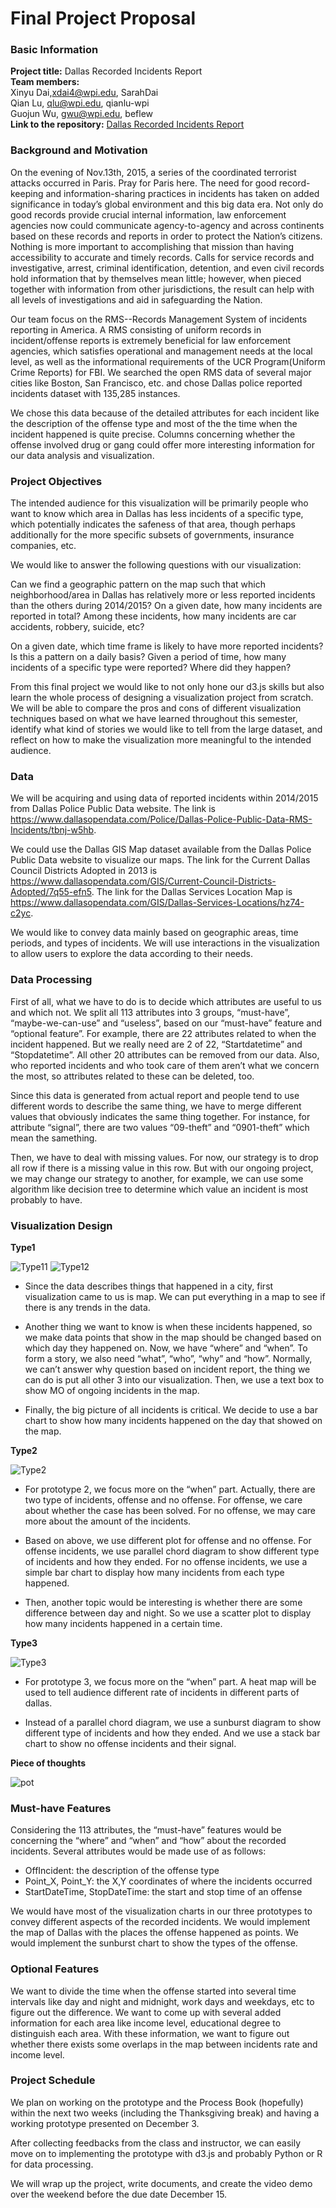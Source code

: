 # Final Project Proposal

### Basic Information<br>
**Project title:** Dallas Recorded Incidents Report<br>
**Team members:**<br>
	Xinyu Dai,xdai4@wpi.edu, SarahDai<br>
	Qian Lu, qlu@wpi.edu, qianlu-wpi<br>
	Guojun Wu, gwu@wpi.edu, beflew<br>
**Link to the repository:** [Dallas Recorded Incidents Report](https://github.com/beflew/Dallas_RMS_Incidents)

### Background and Motivation
On the evening of Nov.13th, 2015, a series of the coordinated terrorist attacks occurred in Paris. Pray for Paris here. The need for good record-keeping and information-sharing practices in incidents has taken on added significance in today’s global environment and this big data era. Not only do good records provide crucial internal information, law enforcement agencies now could communicate agency-to-agency and across continents based on these records and reports in order to protect the Nation’s citizens. Nothing is more important to accomplishing that mission than having accessibility to accurate and timely records. Calls for service records and investigative, arrest, criminal identification, detention, and even civil records hold information that by themselves mean little; however, when pieced together with information from other jurisdictions, the result can help with all levels of investigations and aid in safeguarding the Nation. 

Our team focus on the RMS--Records Management System of incidents reporting in America. A RMS consisting of uniform records in incident/offense reports is extremely beneficial for law enforcement agencies, which satisfies operational and management needs at the local level, as well as the informational requirements of the UCR Program(Uniform Crime Reports) for FBI. We searched the open RMS data of several major cities like Boston, San Francisco, etc. and chose Dallas police reported incidents dataset with 135,285 instances.

We chose this data because of the detailed attributes for each incident like the description of the offense type and most of the the time when the incident happened is quite precise. Columns concerning whether the offense involved drug or gang could offer more interesting information for our data analysis and visualization.			
			
		

	
### Project Objectives
The intended audience for this visualization will be primarily people who want to know which area in Dallas has less incidents of a specific type, which potentially indicates the safeness of that area, though perhaps additionally for the more specific subsets of governments, insurance companies, etc. 

We would like to answer the following questions with our visualization:

Can we find a geographic pattern on the map such that which neighborhood/area in Dallas has relatively more or less reported incidents than the others during 2014/2015? 
On a given date, how many incidents are reported in total? Among these incidents, how many incidents are car accidents, robbery, suicide, etc? 

On a given date, which time frame is likely to have more reported incidents? Is this a pattern on a daily basis?
Given a period of time, how many incidents of a specific type were reported? Where did they happen? 

From this final project we would like to not only hone our d3.js skills but also learn the whole process of designing a visualization project from scratch. We will be able to compare the pros and cons of different visualization techniques based on what we have learned throughout this semester, identify what kind of stories we would like to tell from the large dataset, and reflect on how to make the visualization more meaningful to the intended audience.

### Data
We will be acquiring and using data of reported incidents within 2014/2015 from Dallas Police Public Data website. The link is https://www.dallasopendata.com/Police/Dallas-Police-Public-Data-RMS-Incidents/tbnj-w5hb.

We could use the Dallas GIS Map dataset available from the Dallas Police Public Data website to visualize our maps. The link for the Current Dallas Council Districts Adopted in 2013 is https://www.dallasopendata.com/GIS/Current-Council-Districts-Adopted/7q55-efn5. The link for the Dallas Services Location Map is https://www.dallasopendata.com/GIS/Dallas-Services-Locations/hz74-c2yc. 

We would like to convey data mainly based on geographic areas, time periods, and types of incidents.
We will use interactions in the visualization to allow users to explore the data according to their needs.

### Data Processing
First of all, what we have to do is to decide which attributes are useful to us and which not. We split all 113 attributes into 3 groups, “must-have”, “maybe-we-can-use” and “useless”, based on our “must-have” feature and “optional feature”. For example, there are 22 attributes related to when the incident happened. But we really need are 2 of 22, “Startdatetime” and “Stopdatetime”. All other 20 attributes can be removed from our data. Also, who reported incidents and who took care of them aren’t what we concern the most, so attributes related to these can be deleted, too.

Since this data is generated from actual report and people tend to use different words to describe the same thing, we have to merge different values that obviously indicates the same thing together. For instance, for attribute “signal”, there are two values “09-theft” and “0901-theft” which mean the samething.

Then, we have to deal with missing values. For now, our strategy is to drop all row if there is a missing value in this row. But with our ongoing project, we may change our strategy to another, for example, we can use some algorithm like decision tree to determine which value an incident is most probably to have.

### Visualization Design
**Type1**

![Type11](img/type11.jpg)
![Type12](img/type12.jpg)

* Since the data describes things that happened in a city, first visualization came to us is map. We can put everything in a map to see if there is any trends in the data. 

* Another thing we want to know is when these incidents happened, so we make data points that show in the map should be changed based on which day they happened on.
Now, we have “where” and “when”. To form a story, we also need “what”, “who”, “why” and “how”. Normally, we can’t answer why question based on incident report, the thing we can do is put all other 3 into our visualization. Then, we use a text box to show MO of ongoing incidents in the map.

* Finally, the big picture of all incidents is critical. We decide to use a bar chart to show how many incidents happened on the day that showed on the map.

**Type2**

![Type2](img/type2.jpg)


* For prototype 2, we focus more on the “when” part.
Actually, there are two type of incidents, offense and no offense. For offense, we care about whether the case has been solved. For no offense, we may care more about the amount of the incidents.

* Based on above, we use different plot for offense and no offense. For offense incidents, we use parallel chord diagram to show different type of incidents and how they ended. For no offense incidents, we use a simple bar chart to display how many incidents from each type happened.

*  Then, another topic would be interesting is whether there are some difference between day and night. So we use a scatter plot to display how many incidents happened in a certain time. 

**Type3**

![Type3](img/type3.jpg)

* For prototype 3, we focus more on the “when” part.
A heat map will be used to tell audience different rate of incidents in different parts of dallas.

* Instead of a parallel chord diagram, we use a sunburst diagram to show different type of incidents and how they ended. And we use a stack bar chart to show no offense incidents and their signal.

**Piece of thoughts**

![pot](img/pot.jpg)

### Must-have Features
Considering the 113 attributes, the “must-have” features would be concerning the “where” and “when” and “how” about the recorded incidents. Several attributes would be made use of as follows:

* OffIncident: the description of the offense type
* Point_X, Point_Y: the X,Y coordinates of where the incidents occurred
* StartDateTime, StopDateTime: the start and stop time of an offense

We would have most of the visualization charts in our three prototypes to convey different aspects of the recorded incidents. We would implement the map of Dallas with the places the offense happened as points. We would implement the sunburst chart to show the types of the offense. 

### Optional Features
We want to divide the time when the offense started into several time intervals like day and night and midnight, work days and weekdays, etc to figure out the difference.
We want to come up with several added information for each area like income level, educational degree to distinguish each area. With these information, we want to figure out whether there exists some overlaps in the map between incidents rate and income level.

### Project Schedule
We plan on working on the prototype and the Process Book (hopefully) within the next two weeks (including the Thanksgiving break) and having a working prototype presented on December 3.

After collecting feedbacks from the class and instructor, we can easily move on to implementing the prototype with d3.js and probably Python or R for data processing. 

We will wrap up the project, write documents, and create the video demo over the weekend before the due date December 15.
